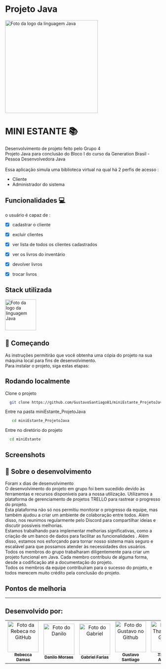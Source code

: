 # Projeto Java
<img src="https://clickmuseus.com.br/wp-content/uploads/2021/05/joi.jpg" width="300px;" alt="Foto da logo da linguagem Java"/><br>

# MINI ESTANTE 📚
Desenvolvimento de projeto feito pelo Grupo 4 <br>
Projeto Java para conclusão do Bloco I do curso da Generation Brasil - Pessoa Desenvolvedora Java <br>
<br>
Essa aplicação simula uma biblioteca virtual na qual há 2 perfis de acesso : 
 - Cliente
 - Administrador do sistema 

## Funcionalidades 💻
o usuário é capaz de :
- [x] cadastrar o cliente 
- [x] excluir clientes
- [x] ver lista de todos os clientes cadastrados
- [x] ver os livros do inventário
- [x] devolver livros 
- [x] trocar livros 



## Stack utilizada

<img src="https://inforchannel.com.br/wp-content/uploads/2021/03/e2d2f80e-java-logo-1-1536x860.png" width="100px;" alt="Foto da logo da linguagem Java"/><br>


 ## 🚀 Começando
 
 As instruções permitirão que você obtenha uma cópia do projeto na sua máquina local para fins de desenvolvimento.<br>
 Para instalar o projeto, siga estas etapas:

## Rodando localmente

Clone o projeto

```bash
  git clone https://github.com/GustavoSantiago81/miniEstante_ProjetoJava.git
```

Entre na pasta miniEstante_ProjetoJava

```bash
   cd miniEstante_ProjetoJava

```

Entre no diretório do projeto

```bash
  cd miniEstante
```


## Screenshots


## 📌  Sobre o desenvolvimento

 Foram x dias de desenvolvimento <br>
   O desenvolvimento do projeto em grupo foi bem sucedido devido às ferramentas e recursos disponíveis para a nossa utilização. Utilizamos a plataforma de gerenciamento de projetos TRELLO para rastrear o progresso do projeto.<br>
   Esta plataforma não só nos permitiu monitorar o progresso da equipe, mas também ajudou a criar um ambiente de colaboração entre todos. Além disso, nos reunimos regularmente pelo Discord para compartilhar ideias e discutir possíveis melhorias.<br>
   Estamos trabalhando para implementar melhorias significativas, como a criação de um banco de dados  para facilitar as funcionalidades . Além disso, estamos nos esforçando para tornar nosso sistema mais seguro e escalável para que possamos atender às necessidades dos usuários.<br>
Todos os membros do grupo trabalharam diligentemente para criar um projeto funcional em Java. Cada membro contribuiu de alguma forma, desde a codificação  até a documentação do projeto.<br>
Todos os membros da equipe contribuíram para o sucesso do projeto, e todos merecem muito crédito pela conclusão do projeto.


## Pontos de melhoria


---
## Desenvolvido por:
<table>
  <tr>
    <td align="center">
      <a href="https://github.com/becadfd">
        <img src="https://avatars.githubusercontent.com/u/123839829?v=4" width="100px;" alt="Foto da Rebeca no GitHub"/><br>
        <sub>
          <b>Rebecca Damas</b>
        </sub>
      </a>
    </td>
    <td align="center">
      <a href="https://github.com/Kaluribr">
        <img src="https://avatars.githubusercontent.com/u/87100085?v=4" width="100px;" alt="Foto do Danilo"/><br>
        <sub>
          <b>Danilo Moraes</b>
        </sub>
      </a>
    </td>
    <td align="center">
      <a href="https://github.com/ovictoru">
        <img src="https://avatars.githubusercontent.com/u/123930982?v=4" width="100px;" alt="Foto do Gabriel"/><br>
        <sub>
          <b>Gabriel Farias</b>
        </sub>
      </a>
    </td>
     <td align="center">
      <a href="https://github.com/GustavoSantiago81">
        <img src="https://avatars.githubusercontent.com/u/123910445?v=4" width="100px;" alt="Foto do Gustavo no Github"/><br>
        <sub>
          <b>Gustavo Santiago</b>
        </sub>
      </a>
    </td>
    <td align="center">
      <a href="https://github.com/ThayaneAlmeida">
        <img src="https://avatars.githubusercontent.com/u/74434739?v=4" width="100px;" alt="Foto da Thayane no GitHub"/><br>
        <sub>
          <b>Thayane Almeida</b>
        </sub>
      </a>
    </td>
    <td align="center">
      <a href="https://github.com/LaiFrance">
        <img src="https://avatars.githubusercontent.com/u/91226847?v=4" width="100px;" alt="Foto da Laise no GitHub"/><br>
        <sub>
          <b>Laise France</b>
        </sub>
      </a>
    </td>
    <td align="center">
      <a href="https://github.com/Mrnho1">
        <img src="https://avatars.githubusercontent.com/u/110050225?v=4" width="100px;" alt="Foto do Lucas"/><br>
        <sub>
          <b>Lucas Marinho</b>
        </sub>
      </a>
    </td>
  </tr>
</table>

